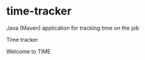 # time-tracker
Java (Maven) application for tracking time on the job

Time tracker

Welcome to TIME
